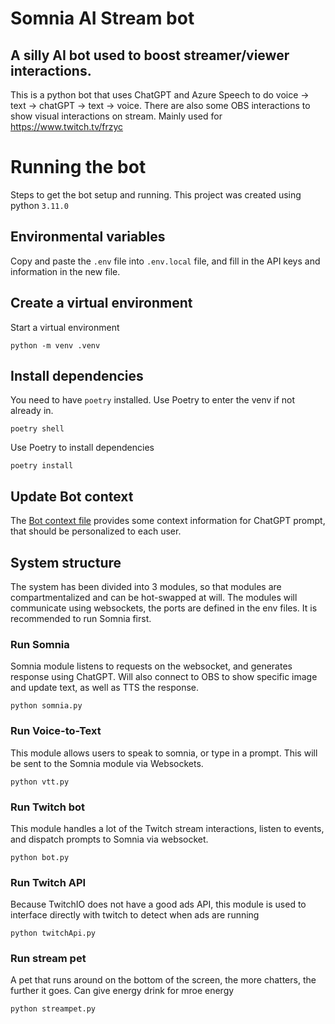 # Somnia AI Stream bot
## A silly AI bot used to boost streamer/viewer interactions.
This is a python bot that uses ChatGPT and Azure Speech to do voice -> text -> chatGPT -> text -> voice.
There are also some OBS interactions to show visual interactions on stream.
Mainly used for https://www.twitch.tv/frzyc

# Running the bot
Steps to get the bot setup and running.
This project was created using python `3.11.0`
## Environmental variables
Copy and paste the `.env` file into `.env.local` file, and fill in the API keys and information in the new file.

## Create a virtual environment
Start a virtual environment
```
python -m venv .venv
```
## Install dependencies
You need to have `poetry` installed.
Use Poetry to enter the venv if not already in.
```
poetry shell
```

Use Poetry to install dependencies
```
poetry install
```

## Update Bot context
The [Bot context file](Somnia.txt) provides some context information for ChatGPT prompt, that should be personalized to each user.

## System structure
The system has been divided into 3 modules, so that modules are compartmentalized and can be hot-swapped at will. The modules will communicate using websockets, the ports are defined in the env files.
It is recommended to run Somnia first.

### Run Somnia
Somnia module listens to requests on the websocket, and generates response using ChatGPT. Will also connect to OBS to show specific image and update text, as well as TTS the response.
```
python somnia.py
```

### Run Voice-to-Text
This module allows users to speak to somnia, or type in a prompt. This will be sent to the Somnia module via Websockets.
```
python vtt.py
```

### Run Twitch bot
This module handles a lot of the Twitch stream interactions, listen to events, and dispatch prompts to Somnia via websocket.
```
python bot.py
```

### Run Twitch API
Because TwitchIO does not have a good ads API, this module is used to interface directly with twitch to detect when ads are running
```
python twitchApi.py
```

### Run stream pet
A pet that runs around on the bottom of the screen, the more chatters, the further it goes. Can give energy drink for mroe energy
```
python streampet.py
```